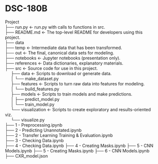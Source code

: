 # DSC-180B <br>
Project <br>
├── run.py             <- run.py with calls to functions in src.<br>
├── README.md          <- The top-level README for developers using this project.<br>
├── data<br>
   ├── temp           <- Intermediate data that has been transformed.<br>
   ├── out            <- The final, canonical data sets for modeling.<br>
├── notebooks          <- Jupyter notebooks (presentation only).<br>
├── references         <- Data dictionaries, explanatory materials.<br>
├── src                <- Source code for use in this project.<br>
&nbsp;&nbsp;&nbsp;&nbsp;    ├── data           <- Scripts to download or generate data.<br>
&nbsp;&nbsp;&nbsp;&nbsp;    │   └── make_dataset.py<br>
&nbsp;&nbsp;&nbsp;&nbsp;    ├── features       <- Scripts to turn raw data into features for modeling.<br>
&nbsp;&nbsp;&nbsp;&nbsp;    │   └── build_features.py<br>
&nbsp;&nbsp;&nbsp;&nbsp;    ├── models         <- Scripts to train models and make predictions.<br>
&nbsp;&nbsp;&nbsp;&nbsp;    │   ├── predict_model.py<br>
&nbsp;&nbsp;&nbsp;&nbsp;    │   └── train_model.py<br>
&nbsp;&nbsp;&nbsp;&nbsp;    └── visualization  <- Scripts to create exploratory and results-oriented viz.<br>
&nbsp;&nbsp;&nbsp;&nbsp;        └── visualize.py<br>
├── 1 - Preprocessing.ipynb            
├── 2 - Predicting Unannotated.ipynb           
├── 2 - Transfer Learning Training & Evaluation.ipynb        
├── 3 - Checking Data.ipynb    
├── 4 - Checking Data.ipynb
├── 4 - Creating Masks.ipynb
├── 5 - CNN Models.ipynb
├── 5 - Creating Masks.ipynb
├── 6 - CNN Models.ipynb
├── CXR_model.json
